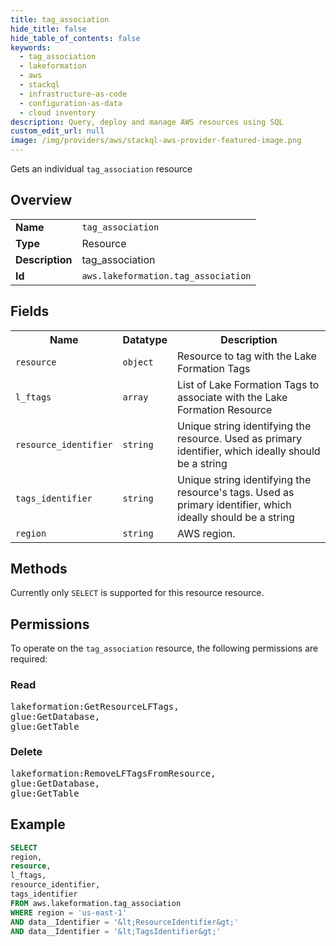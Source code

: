```yaml
---
title: tag_association
hide_title: false
hide_table_of_contents: false
keywords:
  - tag_association
  - lakeformation
  - aws
  - stackql
  - infrastructure-as-code
  - configuration-as-data
  - cloud inventory
description: Query, deploy and manage AWS resources using SQL
custom_edit_url: null
image: /img/providers/aws/stackql-aws-provider-featured-image.png
---
```

Gets an individual <code>tag_association</code> resource

## Overview
<table><tbody>
<tr><td><b>Name</b></td><td><code>tag_association</code></td></tr>
<tr><td><b>Type</b></td><td>Resource</td></tr>
<tr><td><b>Description</b></td><td>tag_association</td></tr>
<tr><td><b>Id</b></td><td><code>aws.lakeformation.tag_association</code></td></tr>
</tbody></table>

## Fields
<table><tbody>
<tr><th>Name</th><th>Datatype</th><th>Description</th></tr>
<tr><td><code>resource</code></td><td><code>object</code></td><td>Resource to tag with the Lake Formation Tags</td></tr>
<tr><td><code>l_ftags</code></td><td><code>array</code></td><td>List of Lake Formation Tags to associate with the Lake Formation Resource</td></tr>
<tr><td><code>resource_identifier</code></td><td><code>string</code></td><td>Unique string identifying the resource. Used as primary identifier, which ideally should be a string</td></tr>
<tr><td><code>tags_identifier</code></td><td><code>string</code></td><td>Unique string identifying the resource's tags. Used as primary identifier, which ideally should be a string</td></tr>
<tr><td><code>region</code></td><td><code>string</code></td><td>AWS region.</td></tr>

</tbody></table>

## Methods
Currently only <code>SELECT</code> is supported for this resource resource.

## Permissions

To operate on the <code>tag_association</code> resource, the following permissions are required:

### Read
<pre>
lakeformation:GetResourceLFTags,
glue:GetDatabase,
glue:GetTable</pre>

### Delete
<pre>
lakeformation:RemoveLFTagsFromResource,
glue:GetDatabase,
glue:GetTable</pre>


## Example
```sql
SELECT
region,
resource,
l_ftags,
resource_identifier,
tags_identifier
FROM aws.lakeformation.tag_association
WHERE region = 'us-east-1'
AND data__Identifier = '&lt;ResourceIdentifier&gt;'
AND data__Identifier = '&lt;TagsIdentifier&gt;'
```
